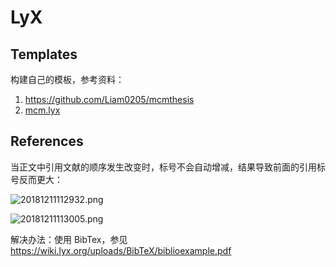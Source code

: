 # LyX

## Templates

构建自己的模板，参考资料：

1. https://github.com/Liam0205/mcmthesis
2. [mcm.lyx](./templates/mcm.lyx)

## References

当正文中引用文献的顺序发生改变时，标号不会自动增减，结果导致前面的引用标号反而更大：

![20181211112932.png](https://i.loli.net/2018/12/11/5c0f2f2598c78.png)

![20181211113005.png](https://i.loli.net/2018/12/11/5c0f2f3eb5907.png)

解决办法：使用 BibTex，参见 https://wiki.lyx.org/uploads/BibTeX/biblioexample.pdf